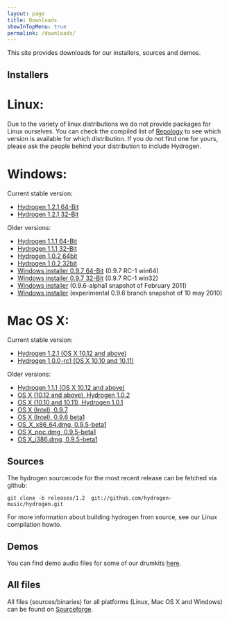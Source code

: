 ```yaml
---
layout: page
title: Downloads
showInTopMenu: true
permalink: /downloads/
---
```


This site provides downloads for our installers, sources and demos.

## Installers

# Linux:

Due to the variety of linux distributions we do not provide packages for Linux ourselves. You can check the compiled list of [Repology](https://repology.org/project/hydrogen-drum-machine/versions) to see which version is available for which distribution. If you do not find one for yours, please ask the people behind your distribution to include Hydrogen.

# Windows:

Current stable version:

* [Hydrogen 1.2.1 64-Bit](https://github.com/hydrogen-music/hydrogen/releases/download/1.2.1/Hydrogen-1.2.1-win64.exe)
* [Hydrogen 1.2.1 32-Bit](https://github.com/hydrogen-music/hydrogen/releases/download/1.2.1/Hydrogen-1.2.1-win32.exe)

Older versions:

* [Hydrogen 1.1.1 64-Bit](https://github.com/hydrogen-music/hydrogen/releases/download/1.1.1/Hydrogen-1.1.1-win64.exe)
* [Hydrogen 1.1.1 32-Bit](https://github.com/hydrogen-music/hydrogen/releases/download/1.1.1/Hydrogen-1.1.1-win32.exe)
* [Hydrogen 1.0.2 64bit](https://sourceforge.net/projects/hydrogen/files/Hydrogen/1.0.0%20Binaries/Hydrogen-1.0.2-win64.exe/download)
* [Hydrogen 1.0.2 32bit](https://sourceforge.net/projects/hydrogen/files/Hydrogen/1.0.0%20Binaries/Hydrogen-1.0.2-win32.exe/download)
* [Windows installer 0.9.7 64-Bit](https://sourceforge.net/projects/hydrogen/files/Hydrogen/0.9.7%20Binaries/Hydrogen-0.9.7-rc1-win64.exe/download) (0.9.7 RC-1 win64)
* [Windows installer 0.9.7 32-Bit](https://sourceforge.net/projects/hydrogen/files/Hydrogen/0.9.7%20Binaries/Hydrogen-0.9.7-rc1-win32.exe/download) (0.9.7 RC-1 win32)
* [Windows installer](http://sourceforge.net/projects/hydrogen/files/Hydrogen/0.9.6%20Binaries/hydrogen_0.9.6-alpha1.exe/download) (0.9.6-alpha1 snapshot of February 2011)
* [Windows installer](http://sourceforge.net/projects/hydrogen/files/Hydrogen/0.9.6%20Binaries/hydrogen_0.9.6-snapshot1.exe/download) (experimental 0.9.6 branch snapshot of 10 may 2010)

 
# Mac OS X:

Current stable version:
* [Hydrogen 1.2.1 (OS X 10.12 and above)](https://github.com/hydrogen-music/hydrogen/releases/download/1.2.1/Hydrogen-1.2.1.dmg)
* [Hydrogen 1.0.0-rc1 (OS X 10.10 and 10.11)](https://github.com/hydrogen-music/hydrogen/releases/download/1.0.0-rc1/Hydrogen-legacy.dmg)

Older versions:

* [Hydrogen 1.1.1 (OS X 10.12 and above)](https://github.com/hydrogen-music/hydrogen/releases/download/1.1.1/Hydrogen-1.1.1-x86_64.dmg)
* [OS X (10.12 and above), Hydrogen 1.0.2](https://sourceforge.net/projects/hydrogen/files/Hydrogen/1.0.0%20Binaries/Hydrogen-1.0.2.dmg/download)
* [OS X (10.10 and 10.11), Hydrogen 1.0.1](https://sourceforge.net/projects/hydrogen/files/Hydrogen/1.0.0%20Binaries/Hydrogen-legacy-1.0.1.dmg/download)
* [OS X (Intel), 0.9.7](https://sourceforge.net/projects/hydrogen/files/Hydrogen/0.9.7%20Binaries/Hydrogen-0.9.7.dmg/download)
* [OS X (Intel), 0.9.6 beta1](http://sourceforge.net/projects/hydrogen/files/Hydrogen/0.9.6%20Binaries/hydrogen-0.9.6-beta1.dmg/download) 
* [OS_X_x86_64.dmg, 0.9.5-beta1](http://sourceforge.net/projects/hydrogen/files/Hydrogen/0.9.5%20Binaries/hydrogen_0.9.5-beta1_x86_64.dmg/download)
* [OS X_ppc.dmg, 0.9.5-beta1](http://sourceforge.net/projects/hydrogen/files/Hydrogen/0.9.5%20Binaries/Hydrogen_0.9.5-beta1_ppc.dmg/download)
* [OS X_i386.dmg, 0.9.5-beta1](http://sourceforge.net/projects/hydrogen/files/Hydrogen/0.9.5%20Binaries/hydrogen_0.9.5-beta1_i386.dmg/download)


 
## Sources

The hydrogen sourcecode for the most recent release can be fetched via github:

	git clone -b releases/1.2  git://github.com/hydrogen-music/hydrogen.git

For more information about building hydrogen from source, see our Linux compilation howto.

## Demos

You can find demo audio files for some of our drumkits [here](https://sourceforge.net/projects/hydrogen/files/Hydrogen/demos/).

## All files

All files (sources/binaries) for all platforms (Linux, Mac OS X and Windows) can be found on [Sourceforge](http://sourceforge.net/projects/hydrogen/files/).

 
